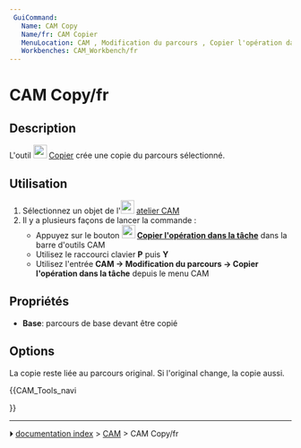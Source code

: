 ```yaml
---
 GuiCommand:
   Name: CAM Copy
   Name/fr: CAM Copier
   MenuLocation: CAM , Modification du parcours , Copier l'opération dans la tâche
   Workbenches: CAM_Workbench/fr
---
```


# CAM Copy/fr

## Description

L\'outil <img alt="" src=images/CAM_Copy.svg  style="width:24px;"> [Copier](CAM_Copy/fr.md) crée une copie du parcours sélectionné.



## Utilisation

1.  Sélectionnez un objet de l\'<img alt="" src=images/Workbench_CAM.svg  style="width:24px;"> [atelier CAM](CAM_Workbench/fr.md)
2.  Il y a plusieurs façons de lancer la commande :
    -   Appuyez sur le bouton **<img src="images/CAM_Copy.svg" width=24px> [Copier l'opération dans la tâche](CAM_Copy/fr.md)** dans la barre d\'outils CAM
    -   Utilisez le raccourci clavier **P** puis **Y**
    -   Utilisez l\'entrée **CAM → Modification du parcours → Copier l'opération dans la tâche** depuis le menu CAM



## Propriétés

-    **Base**: parcours de base devant être copié

## Options

La copie reste liée au parcours original. Si l\'original change, la copie aussi.





{{CAM_Tools_navi

}}



---
⏵ [documentation index](../README.md) > [CAM](CAM_Workbench.md) > CAM Copy/fr
